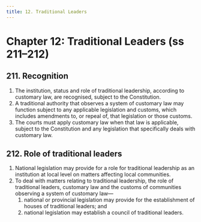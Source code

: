 ```yaml
---
title: 12. Traditional Leaders
---
```


# Chapter 12: Traditional Leaders (ss 211–212)

## 211. Recognition

1.	The institution, status and role of traditional leadership, according to customary law, are recognised, subject to the Constitution.
1.	A traditional authority that observes a system of customary law may function subject to any applicable legislation and customs, which includes amendments to, or repeal of, that legislation or those customs.
1.	The courts must apply customary law when that law is applicable, subject to the Constitution and any legislation that specifically deals with customary law.

## 212. Role of traditional leaders

1.	National legislation may provide for a role for traditional leadership as an institution at local level on matters affecting local communities.
1.	To deal with matters relating to traditional leadership, the role of traditional leaders, customary law and the customs of communities observing a system of customary law—
	1.	national or provincial legislation may provide for the establishment of houses of traditional leaders; and
	1.	national legislation may establish a council of traditional leaders.

